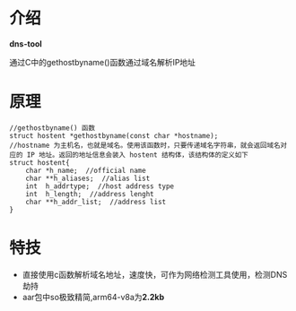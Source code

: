 # 介绍

**dns-tool**

通过C中的gethostbyname()函数通过域名解析IP地址
# 原理
~~~
//gethostbyname() 函数
struct hostent *gethostbyname(const char *hostname);
//hostname 为主机名，也就是域名。使用该函数时，只要传递域名字符串，就会返回域名对应的 IP 地址。返回的地址信息会装入 hostent 结构体，该结构体的定义如下
struct hostent{
    char *h_name;  //official name
    char **h_aliases;  //alias list
    int  h_addrtype;  //host address type
    int  h_length;  //address lenght
    char **h_addr_list;  //address list
}
~~~
# 特技
- 直接使用c函数解析域名地址，速度快，可作为网络检测工具使用，检测DNS劫持
- aar包中so极致精简,arm64-v8a为**2.2kb**


